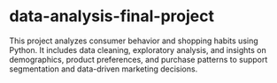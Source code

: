# data-analysis-final-project
This project analyzes consumer behavior and shopping habits using Python. It includes data cleaning, exploratory analysis, and insights on demographics, product preferences, and purchase patterns to support segmentation and data-driven marketing decisions.
